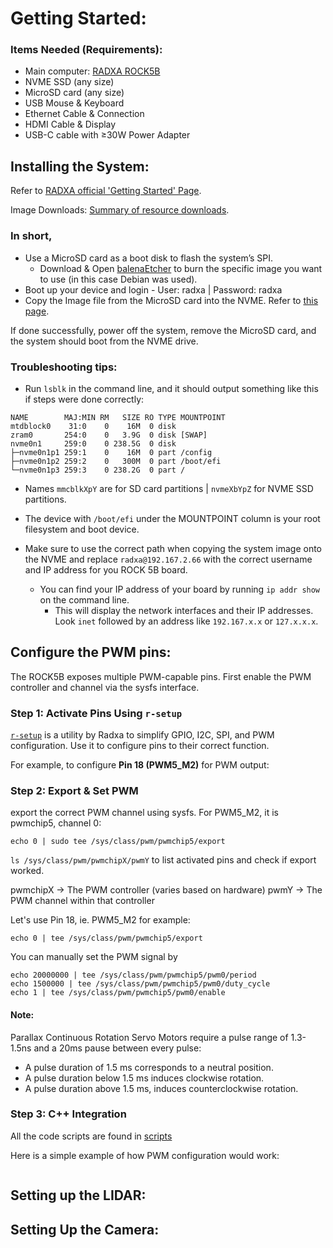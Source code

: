 # Getting Started:

### Items Needed (Requirements):
- Main computer: [RADXA ROCK5B](https://radxa.com/products/rock5/5b/#documentation)
- NVME SSD (any size)
- MicroSD card (any size)
- USB Mouse & Keyboard
- Ethernet Cable & Connection
- HDMI Cable & Display
- USB-C cable with ≥30W Power Adapter

## Installing the System:
Refer to [RADXA official 'Getting Started' Page](https://docs.radxa.com/en/rock5/rock5b/getting-started).

Image Downloads: [Summary of resource downloads](https://docs.radxa.com/en/rock5/rock5b/download).

### In short, 
- Use a MicroSD card as a boot disk to flash the system’s SPI.
  - Download & Open [balenaEtcher](https://etcher.balena.io/#download-etcher) to burn the specific image you want to use (in this case Debian was used).
- Boot up your device and login - User: radxa | Password: radxa
- Copy the Image file from the MicroSD card into the NVME. Refer to [this page](https://docs.radxa.com/en/rock5/rock5b/getting-started/install-os/nvme).

If done successfully, power off the system, remove the MicroSD card, and the system should boot from the NVME drive.

### Troubleshooting tips:
- Run `lsblk` in the command line, and it should output something like this if steps were done correctly:
```
NAME        MAJ:MIN RM   SIZE RO TYPE MOUNTPOINT
mtdblock0    31:0    0    16M  0 disk 
zram0       254:0    0   3.9G  0 disk [SWAP]
nvme0n1     259:0    0 238.5G  0 disk 
├─nvme0n1p1 259:1    0    16M  0 part /config
├─nvme0n1p2 259:2    0   300M  0 part /boot/efi
└─nvme0n1p3 259:3    0 238.2G  0 part /
```
  - Names `mmcblkXpY` are for SD card partitions | `nvmeXbYpZ` for NVME SSD partitions.
  - The device with `/boot/efi` under the MOUNTPOINT column is your root filesystem and boot device.

- Make sure to use the correct path when copying the system image onto the NVME and replace `radxa@192.167.2.66` with the correct username and IP address for you ROCK 5B board.
  - You can find your IP address of your board by running `ip addr show` on the command line.
    - This will display the network interfaces and their IP addresses. Look `inet` followed by an address like `192.167.x.x` or `127.x.x.x`.

## Configure the PWM pins:

The ROCK5B exposes multiple PWM-capable pins. First enable the PWM controller and channel via the sysfs interface.

### Step 1: Activate Pins Using `r-setup`

[`r-setup`]([https://github.com/radxa/rsetup](https://docs.radxa.com/en/rock5/rock5c/radxa-os/rsetup)) is a utility by Radxa to simplify GPIO, I2C, SPI, and PWM configuration. Use it to configure pins to their correct function.

For example, to configure **Pin 18 (PWM5_M2)** for PWM output:

### Step 2: Export & Set PWM

export the correct PWM channel using sysfs. For PWM5_M2, it is pwmchip5, channel 0:

`echo 0 | sudo tee /sys/class/pwm/pwmchip5/export`

`ls /sys/class/pwm/pwmchipX/pwmY` to list activated pins and check if export worked.

pwmchipX → The PWM controller (varies based on hardware)
pwmY → The PWM channel within that controller

Let's use Pin 18, ie. PWM5_M2 for example:

`echo 0 | tee /sys/class/pwm/pwmchip5/export`

You can manually set the PWM signal by

```
echo 20000000 | tee /sys/class/pwm/pwmchip5/pwm0/period
echo 1500000 | tee /sys/class/pwm/pwmchip5/pwm0/duty_cycle
echo 1 | tee /sys/class/pwm/pwmchip5/pwm0/enable
```

#### Note:
Parallax Continuous Rotation Servo Motors require a pulse range of 1.3-1.5ns and a 20ms pause between every pulse:
- A pulse duration of 1.5 ms corresponds to a neutral position.
- A pulse duration below 1.5 ms induces clockwise rotation.
- A pulse duration above 1.5 ms, induces counterclockwise rotation.

### Step 3: C++ Integration
All the code scripts are found in [scripts](scripts)

Here is a simple example of how PWM configuration would work:
```

```

## Setting up the LIDAR:

## Setting Up the Camera:



